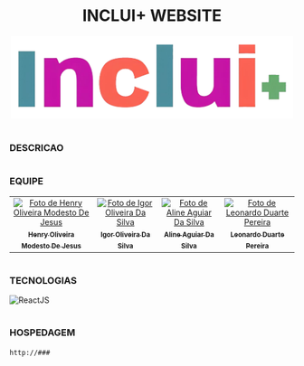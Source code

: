 <h1 align=center>INCLUI+ WEBSITE</h1>

<p align="center">
  <img src="logo-principal-transparente.png" width="500">
</p>

#
### DESCRICAO

#
### EQUIPE

<table>
  <tr>
    <td align="center">
      <a href="https://github.com/HenryModesto" title="Github Henry">
        <img src="" width="150px;" alt="Foto de Henry Oliveira Modesto De Jesus"/><br>
        <sub>
          <b>Henry Oliveira Modesto De Jesus</b>
        </sub>
      </a>
    </td>
    <td align="center">
      <a href="https://github.com/IgorOdSilva" title="Github Igor">
        <img src="" width="150px;" alt="Foto de Igor Oliveira Da Silva"/><br>
        <sub>
          <b>Igor Oliveira Da Silva</b>
        </sub>
      </a>
    </td>
    <td align="center">
      <a href="https://github.com/eulineaguiar" title="Github Aline">
        <img src="" width="150px;" alt="Foto de Aline Aguiar Da Silva"/><br>
        <sub>
          <b>Aline Aguiar Da Silva</b>
        </sub>
      </a>
    </td>
    <td align="center">
      <a href="https://github.com/leoduarte14" title="Github Leonardo">
        <img src="" width="150px;" alt="Foto de Leonardo Duarte Pereira"/><br>
        <sub>
          <b>Leonardo Duarte Pereira</b>
        </sub>
      </a>
    </td>
  </tr>
</table>

#
### TECNOLOGIAS

![ReactJS](https://img.shields.io/badge/React-0D1117?style=for-the-badge&logo=react&logoColor=white&labelColor=0D1117)&nbsp;

#
### HOSPEDAGEM

```
http://###
```
